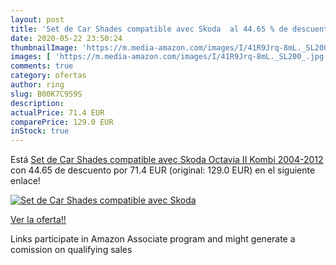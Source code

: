 ```yaml
---
layout: post
title: 'Set de Car Shades compatible avec Skoda  al 44.65 % de descuento'
date: 2020-05-22 23:50:24
thumbnailImage: 'https://m.media-amazon.com/images/I/41R9Jrq-8mL._SL200_.jpg'
images: [ 'https://m.media-amazon.com/images/I/41R9Jrq-8mL._SL200_.jpg' ]
comments: true
category: ofertas
author: ring
slug: B00K7C959S
description:
actualPrice: 71.4 EUR
comparePrice: 129.0 EUR
inStock: true
---
```


Está [Set de Car Shades compatible avec Skoda Octavia II Kombi 2004-2012](https://www.amazon.fr/dp/B00K7C959S/?tag=tolees0d-21) con 44.65 de descuento por 71.4 EUR (original: 129.0 EUR) en el siguiente enlace!

[![Set de Car Shades compatible avec Skoda ](https://m.media-amazon.com/images/I/41R9Jrq-8mL._SL200_.jpg)](https://www.amazon.fr/dp/B00K7C959S/?tag=tolees0d-21)

[Ver la oferta!!](https://www.amazon.fr/dp/B00K7C959S/?tag=tolees0d-21)

Links participate in Amazon Associate program and might generate a comission on qualifying sales


